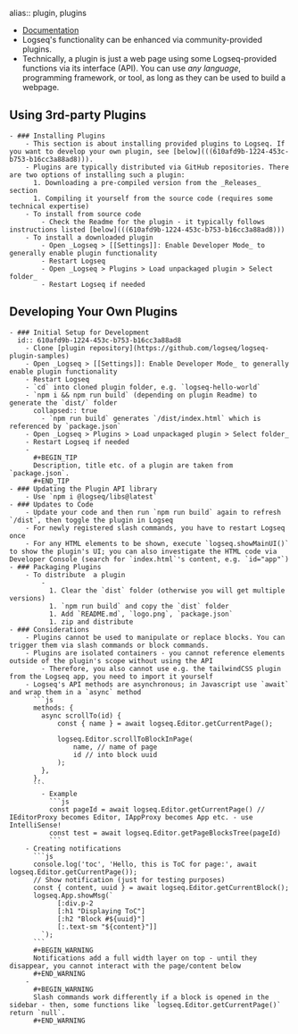 alias:: plugin, plugins

- [Documentation](https://logseq.github.io/plugins/index.html)
- Logseq's functionality can be enhanced via community-provided plugins.
- Technically, a plugin is just a web page using some Logseq-provided functions via its interface (API). You can use _any language_, programming framework, or tool, as long as they can be used to build a webpage.
## Using 3rd-party Plugins
	- ### Installing Plugins
		- This section is about installing provided plugins to Logseq. If you want to develop your own plugin, see [below](((610afd9b-1224-453c-b753-b16cc3a88ad8))).
		- Plugins are typically distributed via GitHub repositories. There are two options of installing such a plugin:
		  1. Downloading a pre-compiled version from the _Releases_ section
		  1. Compiling it yourself from the source code (requires some technical expertise)
		- To install from source code
			- Check the Readme for the plugin - it typically follows instructions listed [below](((610afd9b-1224-453c-b753-b16cc3a88ad8)))
		- To install a downloaded plugin
			- Open _Logseq > [[Settings]]: Enable Developer Mode_ to generally enable plugin functionality
			- Restart Logseq
			- Open _Logseq > Plugins > Load unpackaged plugin > Select folder_
			- Restart Logseq if needed
## Developing Your Own Plugins
	- ### Initial Setup for Development
	  id:: 610afd9b-1224-453c-b753-b16cc3a88ad8
		- Clone [plugin repository](https://github.com/logseq/logseq-plugin-samples)
		- Open _Logseq > [[Settings]]: Enable Developer Mode_ to generally enable plugin functionality
		- Restart Logseq
		- `cd` into cloned plugin folder, e.g. `logseq-hello-world`
		- `npm i && npm run build` (depending on plugin Readme) to generate the `dist/` folder
		  collapsed:: true
			- `npm run build` generates `/dist/index.html` which is referenced by `package.json`
		- Open _Logseq > Plugins > Load unpackaged plugin > Select folder_
		- Restart Logseq if needed
		-
		  #+BEGIN_TIP
		  Description, title etc. of a plugin are taken from `package.json`.
		  #+END_TIP
	- ### Updating the Plugin API library
		- Use `npm i @logseq/libs@latest`
	- ### Updates to Code
		- Update your code and then run `npm run build` again to refresh `/dist`, then toggle the plugin in Logseq
		- For newly registered slash commands, you have to restart Logseq once
		- For any HTML elements to be shown, execute `logseq.showMainUI()` to show the plugin's UI; you can also investigate the HTML code via Developer Console (search for `index.html`'s content, e.g. `id="app"`)
	- ### Packaging Plugins
		- To distribute  a plugin
			-
			  1. Clear the `dist` folder (otherwise you will get multiple versions)
			  1. `npm run build` and copy the `dist` folder
			  1. Add `README.md`, `logo.png`, `package.json`
			  1. zip and distribute
	- ### Considerations
		- Plugins cannot be used to manipulate or replace blocks. You can trigger them via slash commands or block commands.
		- Plugins are isolated containers - you cannot reference elements outside of the plugin's scope without using the API
			- Therefore, you also cannot use e.g. the tailwindCSS plugin from the Logseq app, you need to import it yourself
		- Logseq's API methods are asynchronous; in Javascript use `await` and wrap them in a `async` method
		  ```js
		  methods: {
		  	async scrollTo(id) {
		  		const { name } = await logseq.Editor.getCurrentPage();
		  
		  		logseq.Editor.scrollToBlockInPage(
		  			name, // name of page
		  			id // into block uuid
		  		);
		  	},
		  },
		  ```
			- Example
			  ```js
			  const pageId = await logseq.Editor.getCurrentPage() // IEditorProxy becomes Editor, IAppProxy becomes App etc. - use IntelliSense!
			  const test = await logseq.Editor.getPageBlocksTree(pageId)
			  ```
		- Creating notifications
		  ```js
		  console.log('toc', 'Hello, this is ToC for page:', await logseq.Editor.getCurrentPage());
		  // Show notification (just for testing purposes)
		  const { content, uuid } = await logseq.Editor.getCurrentBlock();
		  logseq.App.showMsg(`
		  		[:div.p-2
		  		[:h1 "Displaying ToC"]
		  		[:h2 "Block #${uuid}"]
		  		[:.text-sm "${content}"]]
		  	`);
		  ```
		  #+BEGIN_WARNING
		  Notifications add a full width layer on top - until they disappear, you cannot interact with the page/content below
		  #+END_WARNING
		-
		  #+BEGIN_WARNING
		  Slash commands work differently if a block is opened in the sidebar - then, some functions like `logseq.Editor.getCurrentPage()` return `null`.
		  #+END_WARNING